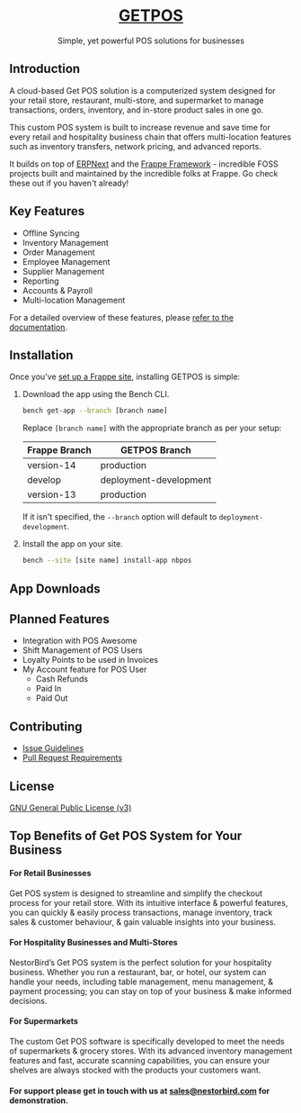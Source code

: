 <div align="center">

<!-- TODO: add link to website once it is ready -->
<h1><a href="getpos.in" _blank=true>GETPOS</a></h1>

Simple, yet powerful POS solutions for businesses


</div>



## Introduction

A cloud-based Get POS solution is a computerized system designed for your retail store, restaurant, multi-store, and supermarket to manage transactions, orders, inventory, and in-store product sales in one go. 

This custom POS system is built to increase revenue and save time for every retail and hospitality business chain that offers multi-location features such as inventory transfers, network pricing, and advanced reports.

It builds on top of [ERPNext](https://github.com/frappe/erpnext) and the [Frappe Framework](https://github.com/frappe/frappe) - incredible FOSS projects built and maintained by the incredible folks at Frappe. Go check these out if you haven't already!

## Key Features

- Offline Syncing
- Inventory Management
- Order Management
- Employee Management
- Supplier Management
- Reporting
- Accounts & Payroll
- Multi-location Management

For a detailed overview of these features, please [refer to the documentation](https://docs.google.com/document/d/19IvnMz7VcNlf4JssE9n700WUasmYMhZkk7eM4ApfdBY/).

## Installation

Once you've [set up a Frappe site](https://frappeframework.com/docs/v14/user/en/installation/), installing GETPOS is simple:


1. Download the app using the Bench CLI.

    ```bash
    bench get-app --branch [branch name] 
    ```

    Replace `[branch name]` with the appropriate branch as per your setup:

    | Frappe Branch | GETPOS Branch           |
    |---------------|-------------------------|
    | version-14    | production              |
    | develop       | deployment-development  |
    | version-13    | production              |

    If it isn't specified, the `--branch` option will default to `deployment-development`.

2. Install the app on your site.

    ```bash
    bench --site [site name] install-app nbpos
    ```

## App Downloads



## Planned Features

- Integration with POS Awesome
- Shift Management of POS Users
- Loyalty Points to be used in Invoices
- My Account feature for POS User
    - Cash Refunds
    - Paid In
    - Paid Out


## Contributing

- [Issue Guidelines]()
- [Pull Request Requirements]()

## License

[GNU General Public License (v3)]()



## Top Benefits of Get POS System for Your Business 

#### For Retail Businesses

Get POS system is designed to streamline and simplify the checkout process for your retail store. With its intuitive interface & powerful features, you can quickly & easily process transactions, manage inventory, track sales & customer behaviour, & gain valuable insights into your business.

#### For Hospitality Businesses and Multi-Stores

NestorBird’s Get POS system is the perfect solution for your hospitality business. Whether you run a restaurant, bar, or hotel, our system can handle your needs, including table management, menu management, & payment processing; you can stay on top of your business & make informed decisions.

#### For Supermarkets

The custom Get POS software is specifically developed to meet the needs of supermarkets & grocery stores. With its advanced inventory management features and fast, accurate scanning capabilities, you can ensure your shelves are always stocked with the products your customers want. 


####  For support please get in touch with us at sales@nestorbird.com for demonstration.
